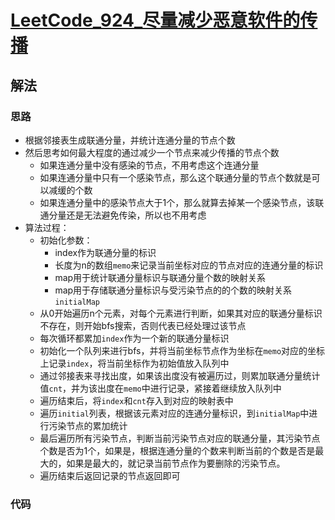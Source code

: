 # [LeetCode_924_尽量减少恶意软件的传播](https://leetcode.cn/problems/minimize-malware-spread)
## 解法
### 思路
- 根据邻接表生成联通分量，并统计连通分量的节点个数
- 然后思考如何最大程度的通过减少一个节点来减少传播的节点个数
  - 如果连通分量中没有感染的节点，不用考虑这个连通分量
  - 如果连通分量中只有一个感染节点，那么这个联通分量的节点个数就是可以减缓的个数
  - 如果连通分量中的感染节点大于1个，那么就算去掉某一个感染节点，该联通分量还是无法避免传染，所以也不用考虑
- 算法过程：
  - 初始化参数：
    - index作为联通分量的标识
    - 长度为n的数组`memo`来记录当前坐标对应的节点对应的连通分量的标识
    - map用于统计联通分量标识与联通分量个数的映射关系
    - map用于存储联通分量标识与受污染节点的的个数的映射关系`initialMap`
  - 从0开始遍历n个元素，对每个元素进行判断，如果其对应的联通分量标识不存在，则开始bfs搜索，否则代表已经处理过该节点
  - 每次循环都累加`index`作为一个新的联通分量标识
  - 初始化一个队列来进行bfs，并将当前坐标节点作为坐标在`memo`对应的坐标上记录`index`，将当前坐标作为初始值放入队列中
  - 通过邻接表来寻找出度，如果该出度没有被遍历过，则累加联通分量统计值`cnt`，并为该出度在`memo`中进行记录，紧接着继续放入队列中
  - 遍历结束后，将`index`和`cnt`存入到对应的映射表中
  - 遍历`initial`列表，根据该元素对应的连通分量标识，到`initialMap`中进行污染节点的累加统计
  - 最后遍历所有污染节点，判断当前污染节点对应的联通分量，其污染节点个数是否为1个，如果是，根据连通分量的个数来判断当前的个数是否是最大的，如果是最大的，就记录当前节点作为要删除的污染节点。
  - 遍历结束后返回记录的节点返回即可
### 代码
```java

```